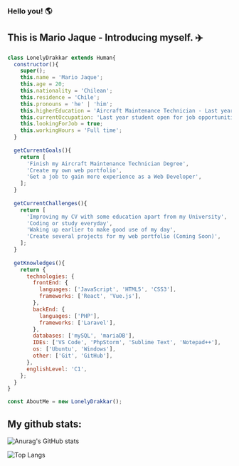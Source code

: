 ### Hello you! 🌎

## This is Mario Jaque - Introducing myself. ✈️

```js
class LonelyDrakkar extends Human{
  constructor(){
    super();
    this.name = 'Mario Jaque';
    this.age = 20;
    this.nationality = 'Chilean';
    this.residence = 'Chile';
    this.pronouns = 'he' | 'him';
    this.higherEducation = 'Aircraft Maintenance Technician - Last year';
    this.currentOccupation: 'Last year student open for job opportunities';
    this.lookingForJob = true;
    this.workingHours = 'Full time';
  }
  
  getCurrentGoals(){
    return [
      'Finish my Aircraft Maintenance Technician Degree',
      'Create my own web portfolio',
      'Get a job to gain more experience as a Web Developer',
    ];
  }
  
  getCurrentChallenges(){
    return [
      'Improving my CV with some education apart from my University',
      'Coding or study everyday',
      'Waking up earlier to make good use of my day',
      'Create several projects for my web portfolio (Coming Soon)',
    ];
  }
  
  getKnowledges(){
    return {
      technologies: {
        frontEnd: {
          languages: ['JavaScript', 'HTML5', 'CSS3'],
          frameworks: ['React', 'Vue.js'],
        },
        backEnd: {
          languages: ['PHP'],
          frameworks: ['Laravel'],
        },
        databases: ['mySQL', 'mariaDB'],
        IDEs: ['VS Code', 'PhpStorm', 'Sublime Text', 'Notepad++'],
        os: ['Ubuntu', 'Windows'],
        other: ['Git', 'GitHub'],
      },
      englishLevel: 'C1',
    };
  }
}

const AboutMe = new LonelyDrakkar();
```

## My github stats:
![Anurag's GitHub stats](https://github-readme-stats.vercel.app/api?username=LonelyDrakkar&count_private=true&show_icons=true&theme=midnight-purple)  
  
![Top Langs](https://github-readme-stats.vercel.app/api/top-langs/?username=anuraghazra&theme=midnight-purple)
